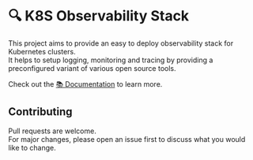 # 🔍 K8S Observability Stack

This project aims to provide an easy to deploy observability stack for Kubernetes clusters. \
It helps to setup logging, monitoring and tracing by providing a preconfigured variant of various open source tools.

Check out the [📚 Documentation](https://hendric-dev.github.io/k8s-observability/) to learn more.

## Contributing

Pull requests are welcome. \
For major changes, please open an issue first to discuss what you would like to change.
